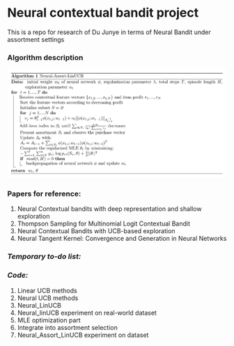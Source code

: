 # Neural contextual bandit project  
This is a repo for research of Du Junye in terms of Neural Bandit under assortment settings

### Algorithm description
![Alt text](readme_fig/%E5%BE%AE%E4%BF%A1%E6%88%AA%E5%9B%BE_20231010130855.png)

### Papers for reference:
1. Neural Contextual bandits with deep representation and shallow exploration
2. Thompson Sampling for Multinomial Logit Contextual Bandit
3. Neural Contextual Bandits with UCB-based exploration 
4. Neural Tangent Kernel: Convergence and Generation in Neural Networks


### *Temporary to-do list:*   
### *Code:*   
1. Linear UCB methods    
2. Neural UCB methods 
3. Neural_LinUCB   
4. Neural_linUCB experiment on real-world dataset
5. MLE optimization part
6. Integrate into assortment selection 
7. Neural_Assort_LinUCB experiment on dataset

